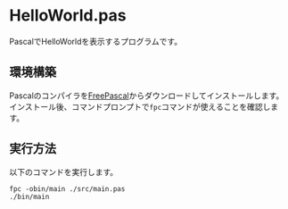 # HelloWorld.pas

PascalでHelloWorldを表示するプログラムです。  

## 環境構築

Pascalのコンパイラを[FreePascal](https://www.freepascal.org/download.html)からダウンロードしてインストールします。  
インストール後、コマンドプロンプトで`fpc`コマンドが使えることを確認します。  

## 実行方法

以下のコマンドを実行します。  

```shell
fpc -obin/main ./src/main.pas
./bin/main
```
